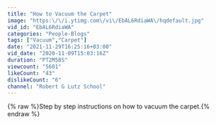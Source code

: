 ```yaml
---
title: "How to Vacuum the Carpet"
image: "https:\/\/i.ytimg.com\/vi\/EbAL6RdiaWA\/hqdefault.jpg"
vid_id: "EbAL6RdiaWA"
categories: "People-Blogs"
tags: ["Vacuum","Carpet"]
date: "2021-11-29T16:25:16+03:00"
vid_date: "2020-11-09T15:03:16Z"
duration: "PT2M58S"
viewcount: "5601"
likeCount: "43"
dislikeCount: "6"
channel: "Robert G Lutz School"
---
```

{% raw %}Step by step instructions on how to vacuum the carpet.{% endraw %}
